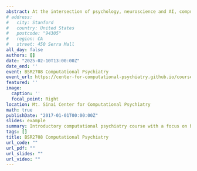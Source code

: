 ```yaml
---
abstract: At the intersection of psychology, neuroscience and AI, computational models are aimed at understanding the mechanisms underlying cognitive processes that drive behavior, and how these processes are altered in neuropsychiatric disorders. In this course, we discuss some of the goals, foundational ideas, and technical concepts behind computational modeling. We will survey several modeling approaches, including reinforcement learning, Bayesian inference and neural modeling. And we will get hands on experience with building and fitting models to data from different modalities.
# address:
#   city: Stanford
#   country: United States
#   postcode: "94305"
#   region: CA
#   street: 450 Serra Mall
all_day: false
authors: []
date: "2025-02-10T13:00:00Z"
date_end: ''
event: BSR2708 Computational Psychiatry
event_url: https://center-for-computational-psychiatry.github.io/course_fcp/
featured: ''
image:
  caption: ''
  focal_point: Right
location: Mt. Sinai Center for Computational Psychiatry
math: true
publishDate: "2017-01-01T00:00:00Z"
slides: example
summary: Introductory computational psychiatry course with a focus on behavioral modeling.
tags: []
title: BSR2708 Computational Psychiatry
url_code: ""
url_pdf: ""
url_slides: ""
url_video: ""
---
```


<!-- {{% callout note %}}
Click on the **Slides** button above to view the built-in slides feature.
{{% /callout %}}

Slides can be added in a few ways:

- **Create** slides using Wowchmey's [*Slides*](https://wowchemy.com/docs/managing-content/#create-slides) feature and link using `slides` parameter in the front matter of the talk file
- **Upload** an existing slide deck to `static/` and link using `url_slides` parameter in the front matter of the talk file
- **Embed** your slides (e.g. Google Slides) or presentation video on this page using [shortcodes](https://wowchemy.com/docs/writing-markdown-latex/).

Further talk details can easily be added to this page using *Markdown* and $\rm \LaTeX$ math code. -->
